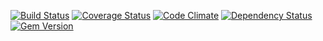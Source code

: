 [![Build Status](https://travis-ci.org/[YOUR_GITHUB_USERNAME]/[YOUR_PROJECT_NAME].png)](https://travis-ci.org/[YOUR_GITHUB_USERNAME]/[YOUR_PROJECT_NAME])
[![Coverage Status](https://coveralls.io/repos/mechanoid/toppings/badge.png)](https://coveralls.io/r/mechanoid/toppings)
[![Code Climate](https://codeclimate.com/github/mechanoid/toppings.png)](https://codeclimate.com/github/mechanoid/toppings)
[![Dependency Status](https://gemnasium.com/mechanoid/toppings.png)](https://gemnasium.com/mechanoid/toppings)
[![Gem Version](https://badge.fury.io/rb/toppings.png)](http://badge.fury.io/rb/toppings)